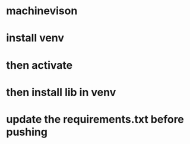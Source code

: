 # machinevison
# install venv 
# then activate
# then install lib in venv
# update the requirements.txt before pushing
